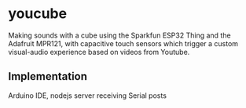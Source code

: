 # youcube
Making sounds with a cube using the Sparkfun ESP32 Thing and the Adafruit MPR121, with capacitive touch sensors which trigger a custom visual-audio experience based on videos from Youtube.

## Implementation
Arduino IDE, nodejs server receiving Serial posts